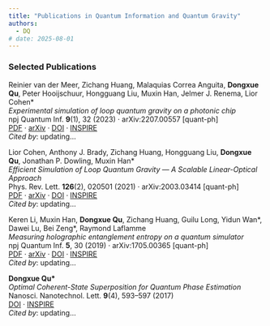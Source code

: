 ```yaml
---
title: "Publications in Quantum Information and Quantum Gravity"
authors:
  - DQ
# date: 2025-08-01
---
```


### Selected Publications
Reinier van der Meer, Zichang Huang, Malaquias Correa Anguita, <strong>Dongxue Qu</strong>, Peter Hooijschuur, Hongguang Liu, Muxin Han, Jelmer J. Renema, Lior Cohen*<br>
<em>Experimental simulation of loop quantum gravity on a photonic chip</em><br>
npj Quantum Inf. <strong>9</strong>(1), 32 (2023) · arXiv:2207.00557 [quant-ph]<br>
<a href="https://arxiv.org/pdf/2207.00557">PDF</a> · 
<a href="https://arxiv.org/abs/2207.00557">arXiv</a> · 
<a href="https://doi.org/10.1038/s41534-023-00702-y">DOI</a> · 
<a href="https://inspirehep.net/literature/2104896">INSPIRE</a><br>
<em>Cited by</em>: <span id="citecount-2104896">updating…</span>

<script>
fetch("https://inspirehep.net/api/literature/2104896")
  .then(res => res.json())
  .then(data => {
    const count = data.metadata?.citation_count ?? "0";
    document.getElementById("citecount-2104896").innerText = count;
  });
</script>

Lior Cohen, Anthony J. Brady, Zichang Huang, Hongguang Liu, <strong>Dongxue Qu</strong>, Jonathan P. Dowling, Muxin Han*<br>
<em>Efficient Simulation of Loop Quantum Gravity — A Scalable Linear-Optical Approach</em><br>
Phys. Rev. Lett. <strong>126</strong>(2), 020501 (2021) · arXiv:2003.03414 [quant-ph]<br>
<a href="https://arxiv.org/pdf/2003.03414">PDF</a> · 
<a href="https://arxiv.org/abs/2003.03414">arXiv</a> · 
<a href="https://doi.org/10.1103/PhysRevLett.126.020501">DOI</a> · 
<a href="https://inspirehep.net/literature/1784817">INSPIRE</a><br>
<em>Cited by</em>: <span id="citecount-1784817">updating…</span>

<script>
fetch("https://inspirehep.net/api/literature/1784817")
  .then(res => res.json())
  .then(data => {
    const count = data.metadata?.citation_count ?? "0";
    document.getElementById("citecount-1784817").innerText = count;
  });
</script>

Keren Li, Muxin Han, <strong>Dongxue Qu</strong>, Zichang Huang, Guilu Long, Yidun Wan*, Dawei Lu, Bei Zeng*, Raymond Laflamme<br>
<em>Measuring holographic entanglement entropy on a quantum simulator</em><br>
npj Quantum Inf. <strong>5</strong>, 30 (2019) · arXiv:1705.00365 [quant-ph]<br>
<a href="https://arxiv.org/pdf/1705.00365">PDF</a> · 
<a href="https://arxiv.org/abs/1705.00365">arXiv</a> · 
<a href="https://doi.org/10.1038/s41534-019-0145-z">DOI</a> · 
<a href="https://inspirehep.net/literature/1597395">INSPIRE</a><br>
<em>Cited by</em>: <span id="citecount-1597395">updating…</span>

<script>
fetch("https://inspirehep.net/api/literature/1597395")
  .then(res => res.json())
  .then(data => {
    const count = data.metadata?.citation_count ?? "0";
    document.getElementById("citecount-1597395").innerText = count;
  });
</script>

<strong>Dongxue Qu*</strong><br>
<em>Optimal Coherent-State Superposition for Quantum Phase Estimation</em><br>
Nanosci. Nanotechnol. Lett. <strong>9</strong>(4), 593–597 (2017)<br>
<a href="https://doi.org/10.1166/nnl.2017.2380">DOI</a> · 
<a href="https://inspirehep.net/literature/2759468">INSPIRE</a><br>
<em>Cited by</em>: <span id="citecount-2759468">updating…</span>

<script>
fetch("https://inspirehep.net/api/literature/2759468")
  .then(res => res.json())
  .then(data => {
    const count = data.metadata?.citation_count ?? "0";
    document.getElementById("citecount-2759468").innerText = count;
  });
</script>